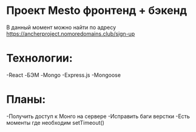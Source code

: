 # Проект Mesto фронтенд + бэкенд
В данный момент можно найти по адресу https://ancherproject.nomoredomains.club/sign-up

# Технологии:
-React
-БЭМ
-Mongo
-Express.js
-Mongoose

# Планы:
-Получить доступ к Монго на сервере
-Исправить баги верстки
-Есть моменты где необходим setTimeout()
